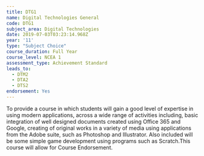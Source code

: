 ```yaml
---
title: DTG1
name: Digital Technologies General
code: DTG1
subject_area: Digital Technologies
date: 2019-07-03T03:23:14.968Z
year: '11'
type: "Subject Choice"
course_duration: Full Year
course_level: NCEA 1
assessment_type: Achievement Standard
leads_to:
  - DTM2
  - DTA2
  - DTS2
endorsement: Yes
---
```

To provide a course in which students will gain a good level of expertise in using modern applications, across a wide range of activities including, basic integration of well designed documents created using Office 365 and Google, creating of original works in a variety of media using applications from the Adobe suite, such as Photoshop and Illustrator. Also included will be some simple game development using programs such as Scratch.This course will allow for Course Endorsement.
